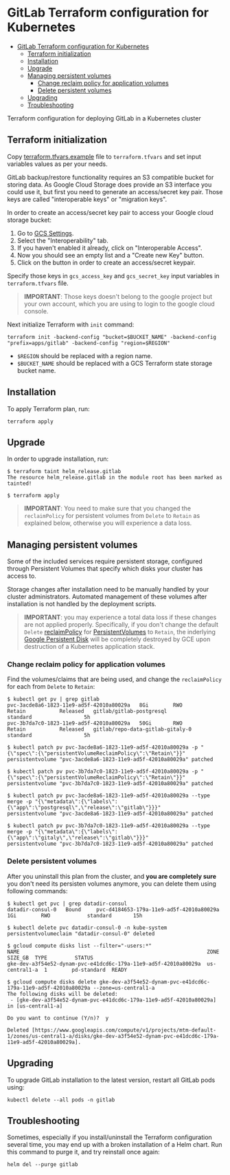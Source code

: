 # GitLab Terraform configuration for Kubernetes

- [GitLab Terraform configuration for Kubernetes](#gitlab-terraform-configuration-for-kubernetes)
  - [Terraform initialization](#terraform-initialization)
  - [Installation](#installation)
  - [Upgrade](#upgrade)
  - [Managing persistent volumes](#managing-persistent-volumes)
    - [Change reclaim policy for application volumes](#change-reclaim-policy-for-application-volumes)
    - [Delete persistent volumes](#delete-persistent-volumes)
  - [Upgrading](#upgrading)
  - [Troubleshooting](#troubleshooting)

Terraform configuration for deploying GitLab in a Kubernetes cluster

## Terraform initialization

Copy [terraform.tfvars.example](terraform.tfvars.example) file to `terraform.tfvars` and set input variables values as per your needs.

GitLab backup/restore functionality requires an S3 compatible bucket for storing data. As Google Cloud Storage does provide an S3 interface you could use it, but first you need to generate an access/secret key pair. Those keys are called "interoperable keys" or "migration keys".

In order to create an access/secret key pair to access your Google cloud storage bucket:

1. Go to [GCS Settings](https://console.cloud.google.com/storage/settings).
1. Select the "Interoperability" tab.
1. If you haven't enabled it already, click on "Interoperable Access".
1. Now you should see an empty list and a "Create new Key" button.
1. Click on the button in order to create an access/secret keypair.

Specify those keys in `gcs_access_key` and `gcs_secret_key` input variables in `terraform.tfvars` file.

> **IMPORTANT**: Those keys doesn't belong to the google project but your own account, which you are using to login to the google cloud console.

Next initialize Terraform with `init` command:

```shell
terraform init -backend-config "bucket=$BUCKET_NAME" -backend-config "prefix=apps/gitlab" -backend-config "region=$REGION"
```

- `$REGION` should be replaced with a region name.
- `$BUCKET_NAME` should be replaced with a GCS Terraform state storage bucket name.

## Installation

To apply Terraform plan, run:

```shell
terraform apply
```

## Upgrade

In order to upgrade installation, run:

```shell
$ terraform taint helm_release.gitlab
The resource helm_release.gitlab in the module root has been marked as tainted!

$ terraform apply
```

> **IMPORTANT**: You need to make sure that you changed the `reclaimPolicy` for persistent volumes from `Delete` to `Retain` as explained below, otherwise you will experience a data loss.

## Managing persistent volumes

Some of the included services require persistent storage, configured through Persistent Volumes that specify which disks your cluster has access to.

Storage changes after installation need to be manually handled by your cluster administrators. Automated management of these volumes after installation is not handled by the deployment scripts.

> **IMPORTANT**: you may experience a total data loss if these changes are not applied properly. Specifically, if you don't change the default `Delete` [reclaimPolicy](https://kubernetes.io/docs/concepts/storage/storage-classes/#reclaim-policy) for [PersistentVolumes](https://kubernetes.io/docs/concepts/storage/persistent-volumes/#persistent-volumes) to `Retain`, the inderlying [Google Persistent Disk](https://cloud.google.com/compute/docs/disks/) will be completely destroyed by GCE upon destruction of a Kubernetes application stack.

### Change reclaim policy for application volumes

Find the volumes/claims that are being used, and change the `reclaimPolicy` for each from `Delete` to `Retain`:

```shell
$ kubectl get pv | grep gitlab
pvc-3acde8a6-1823-11e9-ad5f-42010a80029a   8Gi        RWO            Retain           Released   gitlab/gitlab-postgresql           standard                 5h
pvc-3b7da7c0-1823-11e9-ad5f-42010a80029a   50Gi       RWO            Retain           Released   gitlab/repo-data-gitlab-gitaly-0   standard                 5h

$ kubectl patch pv pvc-3acde8a6-1823-11e9-ad5f-42010a80029a -p "{\"spec\":{\"persistentVolumeReclaimPolicy\":\"Retain\"}}"
persistentvolume "pvc-3acde8a6-1823-11e9-ad5f-42010a80029a" patched

$ kubectl patch pv pvc-3b7da7c0-1823-11e9-ad5f-42010a80029a -p "{\"spec\":{\"persistentVolumeReclaimPolicy\":\"Retain\"}}"
persistentvolume "pvc-3b7da7c0-1823-11e9-ad5f-42010a80029a" patched

$ kubectl patch pv pvc-3acde8a6-1823-11e9-ad5f-42010a80029a --type merge -p "{\"metadata\":{\"labels\": {\"app\":\"postgresql\",\"release\":\"gitlab\"}}}"
persistentvolume "pvc-3acde8a6-1823-11e9-ad5f-42010a80029a" patched

$ kubectl patch pv pvc-3b7da7c0-1823-11e9-ad5f-42010a80029a --type merge -p "{\"metadata\":{\"labels\": {\"app\":\"gitaly\",\"release\":\"gitlab\"}}}"
persistentvolume "pvc-3b7da7c0-1823-11e9-ad5f-42010a80029a" patched
```

### Delete persistent volumes

After you uninstall this plan from the cluster, and **you are completely sure** you don't need its persisten volumes anymore, you can delete them using following commands:

```shell
$ kubectl get pvc | grep datadir-consul
datadir-consul-0   Bound     pvc-d4184653-179a-11e9-ad5f-42010a80029a   1Gi        RWO            standard       15h

$ kubectl delete pvc datadir-consul-0 -n kube-system
persistentvolumeclaim "datadir-consul-0" deleted

$ gcloud compute disks list --filter="-users:*"
NAME                                                             ZONE           SIZE_GB  TYPE         STATUS
gke-dev-a3f54e52-dynam-pvc-e41dcd6c-179a-11e9-ad5f-42010a80029a  us-central1-a  1        pd-standard  READY

$ gcloud compute disks delete gke-dev-a3f54e52-dynam-pvc-e41dcd6c-179a-11e9-ad5f-42010a80029a --zone=us-central1-a
The following disks will be deleted:
 - [gke-dev-a3f54e52-dynam-pvc-e41dcd6c-179a-11e9-ad5f-42010a80029a]
in [us-central1-a]

Do you want to continue (Y/n)?  y

Deleted [https://www.googleapis.com/compute/v1/projects/mtm-default-1/zones/us-central1-a/disks/gke-dev-a3f54e52-dynam-pvc-e41dcd6c-179a-11e9-ad5f-42010a80029a].
```

## Upgrading

To upgrade GitLab installation to the latest version, restart all GitLab pods using:

```shell
kubectl delete --all pods -n gitlab
```

## Troubleshooting

Sometimes, especially if you install/uninstall the Terraform configuration several time, you may end up with a broken installation of a Helm chart. Run this command to purge it, and try reinstall once again:

```shell
helm del --purge gitlab
```
